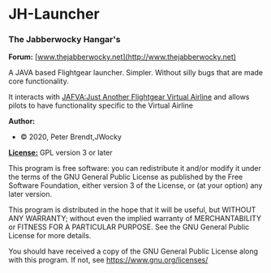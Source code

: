 # JH-Launcher

### The Jabberwocky Hangar's

**Forum:** [www.thejabberwocky.net](http://www.thejabberwocky.net)

A JAVA based Flightgear launcher. Simpler. Without silly bugs that are made core functionality.

It interacts with [JAFVA:Just Another Flightgear Virtual Airline](http://jafva.com) and allows pilots to have functionality specific to the Virtual Airline

**Author:** 

* &copy; 2020, Peter Brendt,JWocky

**[License:](license.gpl-3.0.md)** GPL version 3 or later

This program is free software: you can redistribute it and/or modify it under the terms of the GNU General Public License as published by
    the Free Software Foundation, either version 3 of the License, or
    (at your option) any later version.

This program is distributed in the hope that it will be useful,
    but WITHOUT ANY WARRANTY; without even the implied warranty of
    MERCHANTABILITY or FITNESS FOR A PARTICULAR PURPOSE.  See the
    GNU General Public License for more details.

You should have received a copy of the GNU General Public License
    along with this program.  If not, see <https://www.gnu.org/licenses/>

